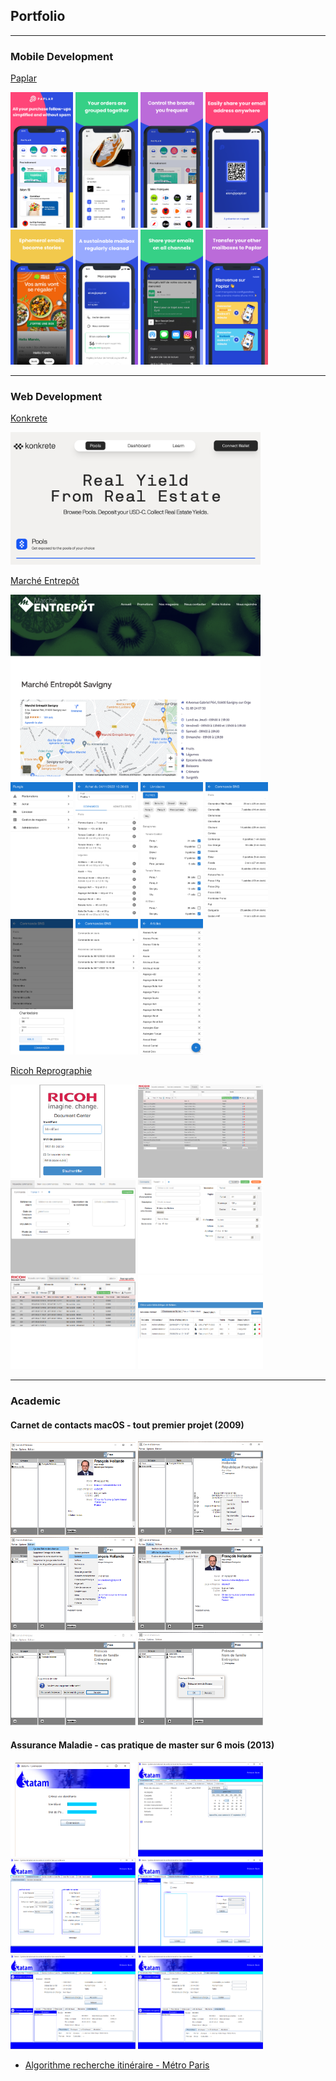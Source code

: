 ## Portfolio

---

### Mobile Development 

[Paplar](https://paplar.co)
<div>
  <img src="images/paplar/1.png" width="100"/>
  <img src="images/paplar/2.png" width="100"/>
  <img src="images/paplar/3.png" width="100"/>
  <img src="images/paplar/4.png" width="100"/>
</div>
<div>
  <img src="images/paplar/5.png" width="100"/>
  <img src="images/paplar/6.png" width="100"/>
  <img src="images/paplar/7.png" width="100"/>
  <img src="images/paplar/8.png" width="100"/>
</div>

---

### Web Development

[Konkrete](https://app.konkretedao.com/)
<div>
  <img src="images/konkrete/1.png" width="400"/>
</div>


[Marché Entrepôt](https://www.marcheentrepot.fr/)
<div>
  <img src="images/me/1.png" width="400"/>
</div>
<div>
  <img src="images/me/2.png" width="100"/>
  <img src="images/me/3.png" width="100"/>
  <img src="images/me/4.png" width="100"/>
  <img src="images/me/5.png" width="100"/>
  <img src="images/me/6.png" width="100"/>
  <img src="images/me/7.png" width="100"/>
  <img src="images/me/8.png" width="100"/>
</div>

[Ricoh Reprographie](https://www.ricoh.fr/)
<div>
  <img src="images/ricoh/1.png" width="200"/>
  <img src="images/ricoh/2.png" width="200"/>
  <img src="images/ricoh/3.png" width="200"/>
  <img src="images/ricoh/4.png" width="200"/>
  <img src="images/ricoh/5.png" width="200"/>
  <img src="images/ricoh/6.png" width="200"/>
</div>

---

### Academic

#### Carnet de contacts macOS - tout premier projet (2009)
<div>
  <img src="images/contacts/1.png" width="200"/>
  <img src="images/contacts/2.png" width="200"/>
  <img src="images/contacts/3.png" width="200"/>
  <img src="images/contacts/4.png" width="200"/>
  <img src="images/contacts/5.png" width="200"/>
  <img src="images/contacts/6.png" width="200"/>
</div>


#### Assurance Maladie - cas pratique de master sur 6 mois (2013)
<div>
  <img src="images/am/1.png" width="200"/>
  <img src="images/am/2.png" width="200"/>
  <img src="images/am/3.png" width="200"/>
  <img src="images/am/4.png" width="200"/>
  <img src="images/am/5.png" width="200"/>
  <img src="images/am/6.png" width="200"/>
</div>

- [Algorithme recherche itinéraire - Métro Paris](http://heidyby.free.fr/projects/metro-paris/)
